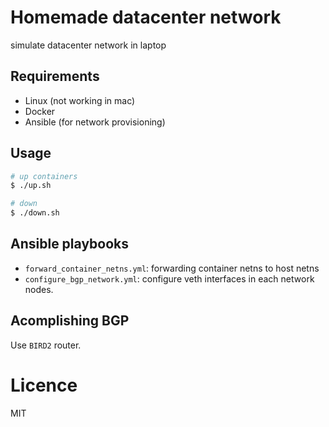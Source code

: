 # Homemade datacenter network

simulate datacenter network in laptop

## Requirements

- Linux (not working in mac)
- Docker
- Ansible (for network provisioning)

## Usage

``` sh
# up containers
$ ./up.sh

# down
$ ./down.sh
```

## Ansible playbooks

- `forward_container_netns.yml`: forwarding container netns to host netns
- `configure_bgp_network.yml`: configure veth interfaces in each network nodes.

## Acomplishing BGP

Use `BIRD2` router.

# Licence

MIT

